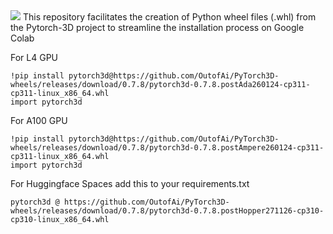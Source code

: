 <img src="https://visitor-badge.laobi.icu/badge?page_id=OutofAi/PyTorch3D-wheels">
This repository facilitates the creation of Python wheel files (.whl) from the Pytorch-3D project to streamline the installation process on Google Colab 


For L4 GPU
```
!pip install pytorch3d@https://github.com/OutofAi/PyTorch3D-wheels/releases/download/0.7.8/pytorch3d-0.7.8.postAda260124-cp311-cp311-linux_x86_64.whl
import pytorch3d
```

For A100 GPU
```
!pip install pytorch3d@https://github.com/OutofAi/PyTorch3D-wheels/releases/download/0.7.8/pytorch3d-0.7.8.postAmpere260124-cp311-cp311-linux_x86_64.whl
import pytorch3d
```

For Huggingface Spaces add this to your requirements.txt
```
pytorch3d @ https://github.com/OutofAi/PyTorch3D-wheels/releases/download/0.7.8/pytorch3d-0.7.8.postHopper271126-cp310-cp310-linux_x86_64.whl
```
